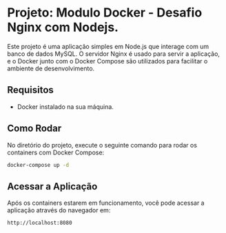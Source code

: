 # Projeto: Modulo Docker - Desafio Nginx com Nodejs.

Este projeto é uma aplicação simples em Node.js que interage com um banco de dados MySQL. O servidor Nginx é usado para servir a aplicação, e o Docker junto com o Docker Compose são utilizados para facilitar o ambiente de desenvolvimento.


## Requisitos

- Docker instalado na sua máquina.

## Como Rodar

No diretório do projeto, execute o seguinte comando para rodar os containers com Docker Compose:

```bash
docker-compose up -d
```

## Acessar a Aplicação

Após os containers estarem em funcionamento, você pode acessar a aplicação através do navegador em:

```bash
http://localhost:8080
```
